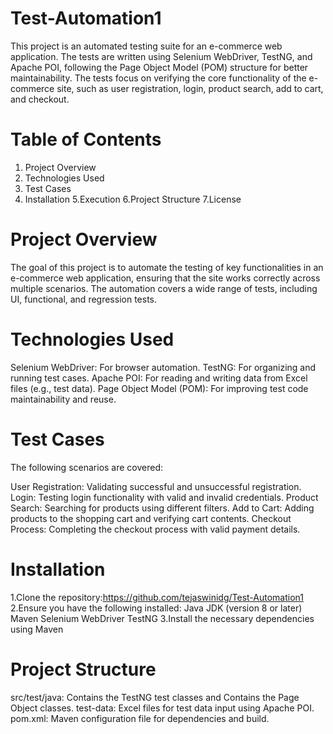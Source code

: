# Test-Automation1

This project is an automated testing suite for an e-commerce web application. The tests are written using Selenium WebDriver, TestNG, and Apache POI, following the Page Object Model (POM) structure for better maintainability. The tests focus on verifying the core functionality of the e-commerce site, such as user registration, login, product search, add to cart, and checkout.

# Table of Contents
1. Project Overview
2. Technologies Used
3. Test Cases
4. Installation
5.Execution
6.Project Structure
7.License

# Project Overview
The goal of this project is to automate the testing of key functionalities in an e-commerce web application, ensuring that the site works correctly across multiple scenarios. The automation covers a wide range of tests, including UI, functional, and regression tests.

# Technologies Used
Selenium WebDriver: For browser automation.
TestNG: For organizing and running test cases.
Apache POI: For reading and writing data from Excel files (e.g., test data).
Page Object Model (POM): For improving test code maintainability and reuse.

# Test Cases
The following scenarios are covered:

User Registration: Validating successful and unsuccessful registration.
Login: Testing login functionality with valid and invalid credentials.
Product Search: Searching for products using different filters.
Add to Cart: Adding products to the shopping cart and verifying cart contents.
Checkout Process: Completing the checkout process with valid payment details.

# Installation
1.Clone the repository:https://github.com/tejaswinidg/Test-Automation1
2.Ensure you have the following installed:
Java JDK (version 8 or later)
Maven
Selenium WebDriver
TestNG
3.Install the necessary dependencies using Maven


# Project Structure
src/test/java: Contains the TestNG test classes and  Contains the Page Object classes.
test-data: Excel files for test data input using Apache POI.
pom.xml: Maven configuration file for dependencies and build.

